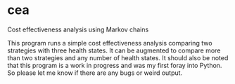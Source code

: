 # cea
Cost effectiveness analysis using Markov chains

This program runs a simple cost effectiveness analysis comparing two 
    strategies with three health states. It can be augmented to compare more 
    than two strategies and any number of health states. It should also be 
    noted that this program is a work in progress and was my first foray into 
    Python. So please let me know if there are any bugs or weird output.
